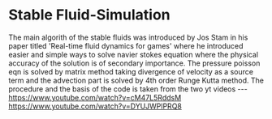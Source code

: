 # Stable Fluid-Simulation

The main algorith of the stable fluids was introduced by Jos Stam in his paper titled 'Real-time fluid dynamics for games' where 
he introduced easier and simple ways to solve navier stokes equation where the physical accuracy of the solution is of secondary importance.
The pressure poisson eqn is solved by matrix method taking divergence of velocity as a source term and the advection part is solved by 4th order Runge Kutta method. 
The procedure and the basis of the code is taken from the two yt videos --- 
https://www.youtube.com/watch?v=cM47L5RddsM
https://www.youtube.com/watch?v=DYUJWPlPRQ8
